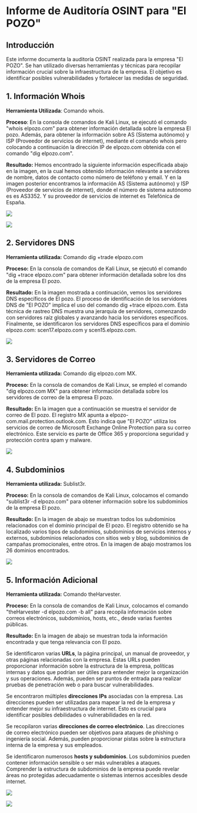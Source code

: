 # **Informe de Auditoría OSINT para \"El POZO\"**

## **Introducción**

Este informe documenta la auditoría OSINT realizada para la empresa \"El
POZO\". Se han utilizado diversas herramientas y técnicas para recopilar
información crucial sobre la infraestructura de la empresa. El objetivo
es identificar posibles vulnerabilidades y fortalecer las medidas de
seguridad.

## **1. Información Whois**

**Herramienta Utilizada**: Comando whois.

**Proceso**: En la consola de comandos de Kali Linux, se ejecutó el
comando "whois elpozo.com" para obtener información detallada sobre la
empresa El pozo. Además, para obtener la información sobre AS (Sistema
autónomo) y ISP (Proveedor de servicios de internet), mediante el
comando whois pero colocando a continuación la dirección IP de
elpozo.com obtenida con el comando "dig elpozo.com".

**Resultado:** Hemos encontrado la siguiente información especificada
abajo en la imagen, en la cual hemos obtenido información relevante a
servidores de nombre, datos de contacto como número de teléfono y email.
Y en la imagen posterior encontramos la información AS (Sistema
autónomo) y ISP (Proveedor de servicios de internet), donde el número de
sistema autónomo es es AS3352. Y su proveedor de servicios de internet
es Telefónica de España.

![](./image1.png)

![](./image2.png)

## **2. Servidores DNS**

**Herramienta utilizada:** Comando dig +trade elpozo.com

**Proceso:** En la consola de comandos de Kali Linux, se ejecutó el
comando "dig +trace elpozo.com" para obtener información detallada sobre
los dns de la empresa El pozo.

**Resultado:** En la imagen mostrada a continuación, vemos los
servidores DNS específicos de El pozo. El proceso de identificación de
los servidores DNS de \"El POZO\" implica el uso del comando dig +trace
elpozo.com. Esta técnica de rastreo DNS muestra una jerarquía de
servidores, comenzando con servidores raíz globales y avanzando hacia
los servidores específicos. Finalmente, se identificaron los servidores
DNS específicos para el dominio elpozo.com: scen17.elpozo.com y
scen15.elpozo.com.

![](./image3.png)

## **3. Servidores de Correo**

**Herramienta utilizada:** Comando dig elpozo.com MX.

**Proceso:** En la consola de comandos de Kali Linux, se empleó el
comando "dig elpozo.com MX" para obtener información detallada sobre los
servidores de correo de la empresa El pozo.

**Resultado:** En la imagen que a continuación se muestra el servidor de
correo de El pozo. El registro MX apunta a
elpozo-com.mail.protection.outlook.com. Esto indica que \"El POZO\"
utiliza los servicios de correo de Microsoft Exchange Online Protection
para su correo electrónico. Este servicio es parte de Office 365 y
proporciona seguridad y protección contra spam y malware.

![](./image4.png)

## **4. Subdominios**

**Herramienta utilizada:** Sublist3r.

**Proceso:** En la consola de comandos de Kali Linux, colocamos el
comando "sublist3r -d elpozo.com" para obtener información sobre los
subdominios de la empresa El pozo.

**Resultado:** En la imagen de abajo se muestran todos los subdominios
relacionados con el dominio principal de El pozo. El registro obtenido
se ha localizado varios tipos de subdominios, subdominios de servicios
internos y externos, subdominios relacionados con sitios web y blog,
subdominios de campañas promocionales, entre otros. En la imagen de
abajo mostramos los 26 dominios encontrados.

![](./image5.png)

## **5. Información Adicional**

**Herramienta utilizada:** Comando theHarvester.

**Proceso:** En la consola de comandos de Kali Linux, colocamos el
comando "theHarvester -d elpozo.com -b all" para recopila información
sobre correos electrónicos, subdominios, hosts, etc., desde varias
fuentes públicas.

**Resultado:** En la imagen de abajo se muestran toda la información
encontrada y que tenga relevancia con El pozo.

Se identificaron varias **URLs**, la página principal, un manual de
proveedor, y otras páginas relacionadas con la empresa. Estas URLs
pueden proporcionar información sobre la estructura de la empresa,
políticas internas y datos que podrían ser útiles para entender mejor la
organización y sus operaciones. Además, pueden ser puntos de entrada
para realizar pruebas de penetración web o para buscar vulnerabilidades.

Se encontraron múltiples **direcciones** **IPs** asociadas con la
empresa. Las direcciones pueden ser utilizadas para mapear la red de la
empresa y entender mejor su infraestructura de internet. Esto es crucial
para identificar posibles debilidades o vulnerabilidades en la red.

Se recopilaron varias **direcciones de correo electrónico**. Las
direcciones de correo electrónico pueden ser objetivos para ataques de
phishing o ingeniería social. Además, pueden proporcionar pistas sobre
la estructura interna de la empresa y sus empleados.

Se identificaron numerosos **hosts y subdominios**. Los subdominios
pueden contener información sensible o ser más vulnerables a ataques.
Comprender la estructura de subdominios de la empresa puede revelar
áreas no protegidas adecuadamente o sistemas internos accesibles desde
internet.

![](./image6.png)

![](./image7.png)
